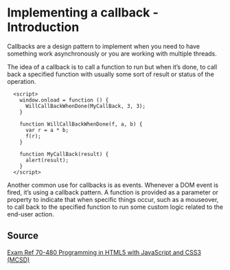 # Implementing a callback - Introduction

Callbacks are a design pattern to implement when you need to have something work asynchronously or you are working with multiple threads.

The idea of a callback is to call a function to run but when it’s done, to call back a specified function with usually some sort of result or status of the operation.

```
  <script>
    window.onload = function () {
      WillCallBackWhenDone(MyCallBack, 3, 3);
    }

    function WillCallBackWhenDone(f, a, b) {
      var r = a * b;
      f(r);
    }

    function MyCallBack(result) {
      alert(result);
    }
  </script>
```

Another common use for callbacks is as events. Whenever a DOM event is fired, it’s using a callback pattern. A function is provided as a parameter or property to indicate that when specific things occur, such as a mouseover, to call back to the specified function to run some custom logic related to the end-user action.

## Source

[Exam Ref 70-480 Programming in HTML5 with JavaScript and CSS3 (MCSD)](https://www.microsoft.com/en-us/p/exam-ref-70-480-programming-in-html5-with-javascript-and-css3-mcsd/fgqpf3h0qll7?activetab=pivot%3aoverviewtab)